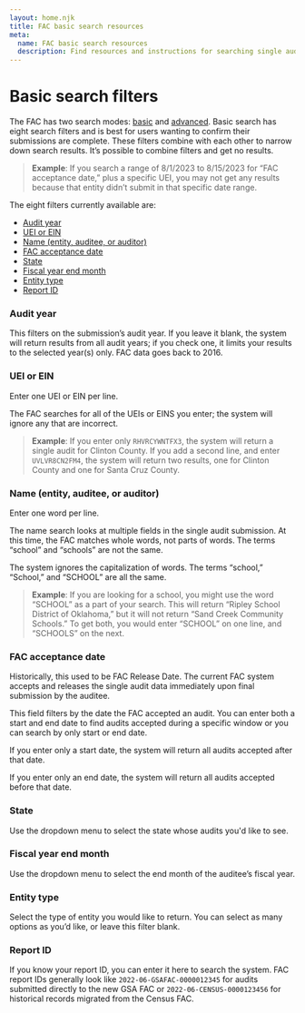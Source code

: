 ```yaml
---
layout: home.njk
title: FAC basic search resources
meta:
  name: FAC basic search resources
  description: Find resources and instructions for searching single audit data.
---
```


# Basic search filters

The FAC has two search modes: [basic](https://app.fac.gov/dissemination/search/) and [advanced](https://app.fac.gov/dissemination/search/advanced/). Basic search has eight search filters and is best for users wanting to confirm their submissions are complete. These filters combine with each other to narrow down search results. It’s possible to combine filters and get no results.

> **Example**: If you search a range of 8/1/2023 to 8/15/2023 for “FAC acceptance date,”  plus a specific UEI, you may not get any results because that entity didn’t submit in that specific date range.

The eight filters currently available are:
- [Audit year](#audit-year)
- [UEI or EIN](#uei-or-ein)
- [Name (entity, auditee, or auditor)](#name-entity-auditee-or-auditor)
- [FAC acceptance date](#fac-acceptance-date)
- [State](#state)
- [Fiscal year end month](#fiscal-year-end-month)
- [Entity type](#entity-type)
- [Report ID](#report-id)

### <a name=audit-year></a>Audit year

This filters on the submission’s audit year. If you leave it blank, the system will return results from all audit years; if you check one, it limits your results to the selected year(s) only. FAC data goes back to 2016.

### <a name=uei-or-ein></a>UEI or EIN

Enter one UEI or EIN per line.

The FAC searches for all of the UEIs or EINS you enter; the system will ignore any that are incorrect.

> **Example**: If you enter only `RHVRCYWNTFX3`, the system will return a single audit for Clinton County. If you add a second line, and enter `UVLVR8CN2FM4`, the system will return two results, one for Clinton County and one for Santa Cruz County.

### <a name=name-entity-auditee-or-auditor></a>Name (entity, auditee, or auditor)

Enter one word per line.

The name search looks at multiple fields in the single audit submission. At this time, the FAC matches whole words, not parts of words. The terms “school” and “schools” are not the same.

The system ignores the capitalization of words. The terms “school,” “School,” and “SCHOOL” are all the same.

> **Example**: If  you are looking for a school, you might use the word “SCHOOL” as a part of your search. This will return “Ripley School District of Oklahoma,” but it will not return “Sand Creek Community Schools.” To get both, you would enter “SCHOOL” on one line, and “SCHOOLS” on the next. 

### <a name=fac-acceptance-date></a>FAC acceptance date

Historically, this used to be FAC Release Date.  The current FAC system accepts and releases the single audit data immediately upon final submission by the auditee.

This field filters by the date the FAC accepted an audit. You can enter both a start and end date to find audits accepted during a specific window or you can search by only start or end date.

If you enter only a start date, the system will return all audits accepted after that date.

If you enter only an end date, the system will return all audits accepted before that date.

### <a name=state></a>State

Use the dropdown menu to select the state whose audits you'd like to see.

### <a name=fiscal-year-end-month></a>Fiscal year end month

Use the dropdown menu to select the end month of the auditee’s fiscal year.

### <a name=entity-type></a>Entity type

Select the type of entity you would like to return. You can select as many options as you’d like, or leave this filter blank.

### <a name=report-id></a>Report ID

If you know your report ID, you can enter it here to search the system. FAC report IDs generally look like `2022-06-GSAFAC-0000012345` for audits submitted directly to the new GSA FAC or `2022-06-CENSUS-0000123456` for historical records migrated from the Census FAC.